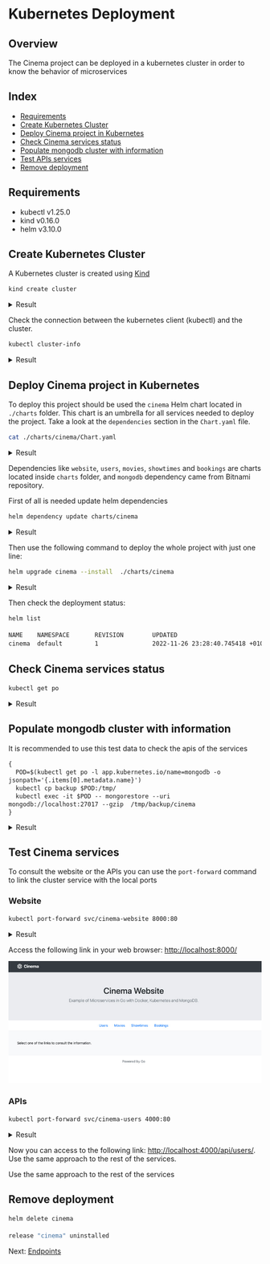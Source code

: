 # Kubernetes Deployment

## Overview

The Cinema project can be deployed in a kubernetes cluster in order to know the behavior of microservices

## Index

* [Requirements](#requirements)
* [Create Kubernetes Cluster](#create-kubernetes-cluster)
* [Deploy Cinema project in Kubernetes](#deploy-cinema-project-in-kubernetes)
* [Check Cinema services status](#check-cinema-services-status)
* [Populate mongodb cluster with information](#populate-mongodb-cluster-with-information)
* [Test APIs services](#test-apis-services)
* [Remove deployment](#remove-deployment)

## Requirements

* kubectl v1.25.0
* kind v0.16.0
* helm v3.10.0

## Create Kubernetes Cluster

A Kubernetes cluster is created using [Kind](https://kind.sigs.k8s.io/)

```bash
kind create cluster
```

<details>
  <summary>Result</summary>

  ```bash
  Creating cluster "kind" ...
  ✓ Ensuring node image (kindest/node:v1.25.2) 🖼
  ✓ Preparing nodes 📦
  ✓ Writing configuration 📜
  ✓ Starting control-plane 🕹️
  ✓ Installing CNI 🔌
  ✓ Installing StorageClass 💾
  Set kubectl context to "kind-kind"
  You can now use your cluster with:

  kubectl cluster-info --context kind-kind

  Have a question, bug, or feature request? Let us know! https://kind.sigs.k8s.io/#community 🙂
  ```
</details>

Check the connection between the kubernetes client (kubectl) and the cluster.

```bash
kubectl cluster-info
```

<details>
  <summary>Result</summary>

  ```bash
  Kubernetes control plane is running at https://127.0.0.1:63769
  CoreDNS is running at https://127.0.0.1:63769/api/v1/namespaces/kube-system/services/kube-dns:dns/proxy

  To further debug and diagnose cluster problems, use 'kubectl cluster-info dump'.
  ```
</details>

## Deploy Cinema project in Kubernetes

To deploy this project should be used the `cinema` Helm chart located in `./charts` folder. This chart is an umbrella for all services needed to deploy the project. Take a look at the `dependencies` section in the `Chart.yaml` file.

```bash
cat ./charts/cinema/Chart.yaml
```

<details>
  <summary>Result</summary>

  ```bash
  apiVersion: v2
  name: cinema
  description: A Helm chart to deploy Cinema project in Kubernetes
  # chart type
  type: application
  # chart version
  version: 0.2.1
  # cinema app version
  appVersion: "v2.2.0"
  dependencies:
    - condition: mongodb.enabled
      name: mongodb
      repository: https://charts.bitnami.com/bitnami
      version: 13.5.0
    - name: users
      version: 0.x.x
    - name: movies
      version: 0.x.x
    - name: showtimes
      version: 0.x.x
    - name: bookings
      version: 0.x.x
    - name: website
      version: 0.x.x
  ```
</details>

Dependencies like `website`, `users`, `movies`, `showtimes` and `bookings` are charts located inside `charts` folder, and `mongodb` dependency came from Bitnami repository.

First of all is needed update helm dependencies

```bash
helm dependency update charts/cinema
```
<details>
  <summary>Result</summary>

  ```bash
  Getting updates for unmanaged Helm repositories...
  ...Successfully got an update from the "https://charts.bitnami.com/bitnami" chart repository
  Update Complete. ⎈Happy Helming!⎈
  Saving 6 charts
  Downloading mongodb from repo https://charts.bitnami.com/bitnami
  Dependency users did not declare a repository. Assuming it exists in the charts directory
  Dependency movies did not declare a repository. Assuming it exists in the charts directory
  Dependency showtimes did not declare a repository. Assuming it exists in the charts directory
  Dependency bookings did not declare a repository. Assuming it exists in the charts directory
  Dependency website did not declare a repository. Assuming it exists in the charts directory
  Deleting outdated charts
  ```
</details>

Then use the following command to deploy the whole project with just one line:

```bash
helm upgrade cinema --install  ./charts/cinema
```

<details>
  <summary>Result</summary>

  ```bash
  Release "cinema" does not exist. Installing it now.
  NAME: cinema
  LAST DEPLOYED: Wed Feb 24 20:03:09 2021
  NAMESPACE: default
  STATUS: deployed
  REVISION: 1
  ```
</details>

Then check the deployment status:

```bash
helm list

NAME    NAMESPACE       REVISION        UPDATED                                 STATUS          CHART           APP VERSION
cinema  default         1               2022-11-26 23:28:40.745418 +0100 CET    deployed        cinema-0.2.1    v2.2.0
```

## Check Cinema services status

```bash
kubectl get po
```

<details>
  <summary>Result</summary>

  ```bash
  NAME                                READY   STATUS    RESTARTS   AGE
  cinema-bookings-64d56d595c-7vkgj    1/1     Running   0          47s
  cinema-mongodb-75854c5d9c-l9s2z     1/1     Running   0          47s
  cinema-movies-d9fd6f6cd-2l9lr       1/1     Running   0          47s
  cinema-showtimes-5575885ccb-pksxc   1/1     Running   0          47s
  cinema-users-9fb877fb7-zfsb2        1/1     Running   0          47s
  cinema-website-6896897d9-l4dxm      1/1     Running   0          47s
  ```
</details>

## Populate mongodb cluster with information

It is recommended to use this test data to check the apis of the services

```
{
  POD=$(kubectl get po -l app.kubernetes.io/name=mongodb -o jsonpath='{.items[0].metadata.name}')
  kubectl cp backup $POD:/tmp/
  kubectl exec -it $POD -- mongorestore --uri mongodb://localhost:27017 --gzip  /tmp/backup/cinema
}
```

<details>
  <summary>Result</summary>

  ```bash
  2021-01-18T19:43:55.343+0000    preparing collections to restore from
  2021-01-18T19:43:55.345+0000    reading metadata for movies.movies from /tmp/backup/cinema/movies/movies.metadata.json.gz
  2021-01-18T19:43:55.349+0000    reading metadata for showtimes.showtimes from /tmp/backup/cinema/showtimes/showtimes.metadata.json.gz
  2021-01-18T19:43:55.353+0000    reading metadata for users.users from /tmp/backup/cinema/users/users.metadata.json.gz
  2021-01-18T19:43:55.355+0000    reading metadata for bookings.bookings from /tmp/backup/cinema/bookings/bookings.metadata.json.gz
  2021-01-18T19:43:55.382+0000    restoring movies.movies from /tmp/backup/cinema/movies/movies.bson.gz
  2021-01-18T19:43:55.388+0000    restoring showtimes.showtimes from /tmp/backup/cinema/showtimes/showtimes.bson.gz
  2021-01-18T19:43:55.394+0000    restoring users.users from /tmp/backup/cinema/users/users.bson.gz
  2021-01-18T19:43:55.397+0000    no indexes to restore
  2021-01-18T19:43:55.397+0000    finished restoring movies.movies (6 documents, 0 failures)
  2021-01-18T19:43:55.401+0000    no indexes to restore
  2021-01-18T19:43:55.401+0000    finished restoring showtimes.showtimes (3 documents, 0 failures)
  2021-01-18T19:43:55.406+0000    no indexes to restore
  2021-01-18T19:43:55.406+0000    finished restoring users.users (5 documents, 0 failures)
  2021-01-18T19:43:55.407+0000    restoring bookings.bookings from /tmp/backup/cinema/bookings/bookings.bson.gz
  2021-01-18T19:43:55.422+0000    no indexes to restore
  2021-01-18T19:43:55.423+0000    finished restoring bookings.bookings (2 documents, 0 failures)
  2021-01-18T19:43:55.424+0000    16 document(s) restored successfully. 0 document(s) failed to restore.
  ```
</details>

## Test Cinema services

To consult the website or the APIs you can use the `port-forward` command to link the cluster service with the local ports

### Website

```bash
kubectl port-forward svc/cinema-website 8000:80
```

<details>
  <summary>Result</summary>

  ```bash
  Forwarding from 127.0.0.1:8000 -> 8000
  Forwarding from [::1]:8000 -> 8000
  ```
</details>

Access the following link in your web browser: <http://localhost:8000/>

![website home page](images/website-home.jpg)

### APIs

```bash
kubectl port-forward svc/cinema-users 4000:80
```

<details>
  <summary>Result</summary>

  ```bash
  Forwarding from 127.0.0.1:4000 -> 4000
  Forwarding from [::1]:4000 -> 4000
  ```
</details>

Now you can access to the following link: <http://localhost:4000/api/users/>. Use the same approach to the rest of the services.

Use the same approach to the rest of the services

## Remove deployment

```bash
helm delete cinema

release "cinema" uninstalled
```

Next: [Endpoints](endpoints.md)
